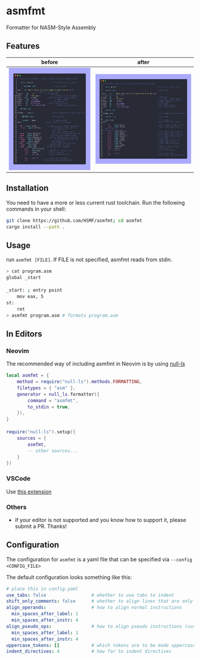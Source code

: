 # asmfmt

Formatter for NASM-Style Assembly

## Features

|               before               |              after               |
| :--------------------------------: | :------------------------------: |
| ![before image](assets/before.png) | ![after image](assets/after.png) |

## Installation

You need to have a more or less current rust toolchain. Run the following commands in your shell:

```bash
git clone https://github.com/HSMF/asmfmt; cd asmfmt
cargo install --path .
```

## Usage

run `asmfmt [FILE]`. If FILE is not specified, asmfmt reads from stdin.

```bash
> cat program.asm
global _start

_start: ; entry point
    mov eax, 5
st:
    ret
> asmfmt program.asm # formats program.asm
```

## In Editors

### Neovim

The recommended way of including asmfmt in Neovim is by using [null-ls](https://github.com/jose-elias-alvarez/null-ls.nvim)

```lua
local asmfmt = {
    method = require("null-ls").methods.FORMATTING,
    filetypes = { "asm" },
    generator = null_ls.formatter({
        command = "asmfmt",
        to_stdin = true,
    }),
}

require("null-ls").setup({
    sources = {
        asmfmt,
        -- other sources...
    }
})
```

### VSCode

Use [this extension](./asmfmt-vsc/)

### Others

- if your editor is not supported and you know how to support it, please submit a PR. Thanks!

## Configuration

The configuration for `asmfmt` is a yaml file that can be specified via `--config <CONFIG_FILE>`

The default configuration looks something like this:

```yaml
# place this in config.yaml
use_tabs: false                 # whether to use tabs to indent
shift_only_comments: false      # whether to align lines that are only comments
align_operands:                 # how to align normal instructions
  min_spaces_after_label: 1
  min_spaces_after_instr: 4
align_pseudo_ops:               # how to align pseudo instructions (such as DB)
  min_spaces_after_label: 1
  min_spaces_after_instr: 4
uppercase_tokens: []            # which tokens are to be made uppercase
indent_directives: 4            # how far to indent directives
```


